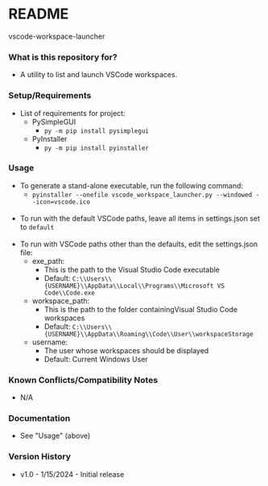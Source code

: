 # README #

vscode-workspace-launcher

### What is this repository for? ###

* A utility to list and launch VSCode workspaces.

### Setup/Requirements ###

* List of requirements for project:
    * PySimpleGUI
        * ```py -m pip install pysimplegui```
    * PyInstaller
        * ```py -m pip install pyinstaller```

### Usage ###

* To generate a stand-alone executable, run the following command:
    * ```pyinstaller --onefile vscode_workspace_launcher.py --windowed --icon=vscode.ico```<br><br>
* To run with the default VSCode paths, leave all items in settings.json set to ```default```<br><br>
* To run with VSCode paths other than the defaults, edit the settings.json file:
    * exe_path:
        * This is the path to the Visual Studio Code executable
        * Default: ```C:\\Users\\{USERNAME}\\AppData\\Local\\Programs\\Microsoft VS Code\\Code.exe```
    * workspace_path:
        * This is the path to the folder containingVisual Studio Code workspaces
        * Default: ```C:\\Users\\{USERNAME}\\AppData\\Roaming\\Code\\User\\workspaceStorage```
    * username:
        * The user whose workspaces should be displayed
        * Default: Current Windows User

### Known Conflicts/Compatibility Notes ###

* N/A

### Documentation ###

* See "Usage" (above)

### Version History ###

* v1.0 - 1/15/2024 - Initial release
